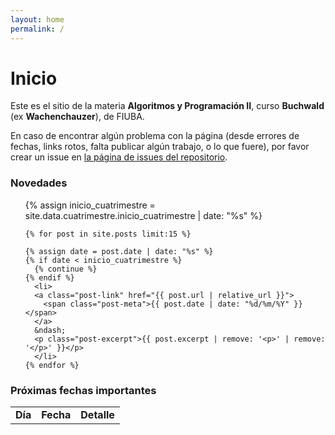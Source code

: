 ```yaml
---
layout: home
permalink: /
---
```


# Inicio

  <p>
    Este es el sitio de la materia <strong>Algoritmos y Programación II</strong>, 
    curso <strong>Buchwald</strong> (ex <strong>Wachenchauzer</strong>), de FIUBA.
  </p>

  <p>
    En caso de encontrar algún problema con la página (desde errores de fechas, links rotos, falta publicar algún trabajo, o lo que fuere), por favor crear un issue en <a href="{{site.github.repository_url}}/issues">la página de issues del repositorio</a>.
  </p>

  <h3 class="page-heading">Novedades</h3>

  <ul class="post-list">
  {% assign inicio_cuatrimestre = site.data.cuatrimestre.inicio_cuatrimestre | date: "%s" %}

	{% for post in site.posts limit:15 %}

    {% assign date = post.date | date: "%s" %}
    {% if date < inicio_cuatrimestre %}
      {% continue %}
    {% endif %}
	  <li>
      <a class="post-link" href="{{ post.url | relative_url }}">
        <span class="post-meta">{{ post.date | date: "%d/%m/%Y" }}</span>
      </a>
      &ndash; 
      <p class="post-excerpt">{{ post.excerpt | remove: '<p>' | remove: '</p>' }}</p>
	  </li>
	{% endfor %}
  </ul>

  <div id='calendario'>
    <h3 class="page-heading">Próximas fechas importantes</h3>
    <table class="table table-striped">
      <tbody id="tabla-calendario">
        <tr>
          <td><strong>Día</strong></td>
          <td><strong>Fecha</strong></td>
          <td><strong>Detalle</strong></td>
        </tr>
      </tbody>
    </table>
  </div>

  <script src="{{ '/assets/js/calendario.js' | relative_url }}"></script>
  <script src="{{ '/assets/js/index.js' | relative_url }}"></script>